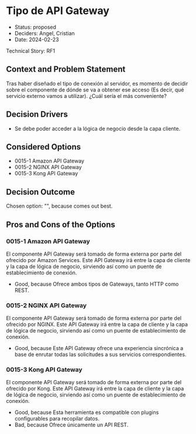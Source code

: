 # Tipo de API Gateway

* Status: proposed
* Deciders: Angel, Cristian
* Date: 2024-02-23

Technical Story: RF1

## Context and Problem Statement

Tras haber diseñado el tipo de conexión al servidor, es momento de decidir sobre el componente de dónde se va a obtener ese acceso (Es decir, qué servicio externo vamos a utilizar). ¿Cuál sería el más conveniente?

## Decision Drivers

* Se debe poder acceder a la lógica de negocio desde la capa cliente.

## Considered Options

* 0015-1 Amazon API Gateway
* 0015-2 NGINX API Gateway
* 0015-3 Kong API Gateway

## Decision Outcome

Chosen option: "", because comes out best.

## Pros and Cons of the Options

### 0015-1 Amazon API Gateway

El componente API Gateway será tomado de forma externa por parte del ofrecido por Amazon Services. Este API Gateway irá entre la capa de cliente y la capa de lógica de negocio, sirviendo así como un puente de establecimiento de conexión.

* Good, because Ofrece ambos tipos de Gateways, tanto HTTP como REST.

### 0015-2 NGINX API Gateway

El componente API Gateway será tomado de forma externa por parte del ofrecido por NGINX. Este API Gateway irá entre la capa de cliente y la capa de lógica de negocio, sirviendo así como un puente de establecimiento de conexión.

* Good, because Este API Gateway ofrece una experiencia sincrónica a base de enrutar todas las solicitudes a sus servicios correspondientes.

### 0015-3 Kong API Gateway

El componente API Gateway será tomado de forma externa por parte del ofrecido por Kong. Este API Gateway irá entre la capa de cliente y la capa de lógica de negocio, sirviendo así como un puente de establecimiento de conexión.

* Good, because Esta herramienta es compatible con plugins configurables para recopilar datos.
* Bad, because Ofrece únicamente un API REST.
